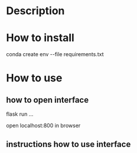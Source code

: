 # Description

# How to install

conda create env --file requirements.txt

# How to use

## how to open interface

flask run ...

open localhost:800 in browser

## instructions how to use interface
